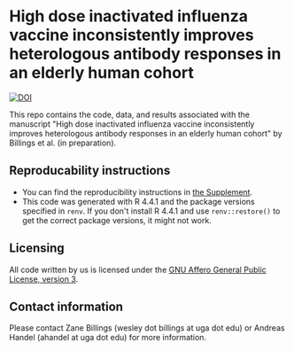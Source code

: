 # High dose inactivated influenza vaccine inconsistently improves heterologous antibody responses in an elderly human cohort

[![DOI](https://zenodo.org/badge/436781953.svg)](https://zenodo.org/badge/latestdoi/436781953)

This repo contains the code, data, and results associated with the manuscript
"High dose inactivated influenza vaccine inconsistently improves heterologous antibody responses in an elderly human cohort"
by Billings et al. (in preparation).

## Reproducability instructions

* You can find the reproducibility instructions in [the Supplement](./products/manuscript/supplement.pdf).
* This code was generated with R 4.4.1 and the package versions specified in
`renv`. If you don't install R 4.4.1 and use `renv::restore()` to get the
correct package versions, it might not work.

## Licensing

All code written by us is licensed under the [GNU Affero General Public License,
version 3](./LICENSE.md).

## Contact information

Please contact Zane Billings (wesley dot billings at uga dot edu) or
Andreas Handel (ahandel at uga dot edu) for more information.

<!-- end of file -->
